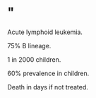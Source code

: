 # "

Acute lymphoid leukemia.

75% B lineage.

1 in 2000 children.

60% prevalence in children.

Death in days if not treated.
